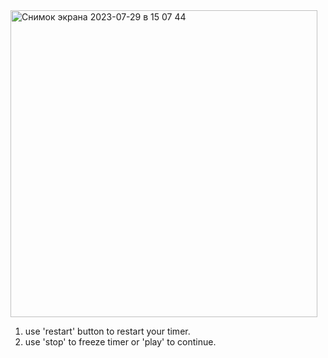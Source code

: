 
<img width="491" alt="Снимок экрана 2023-07-29 в 15 07 44" src="https://github.com/arizonec/test-timer/assets/116028314/83528d45-dfb5-49db-aa32-630a62d41a31">


1. use 'restart' button to restart your timer.
2. use 'stop' to freeze timer or 'play' to continue.
